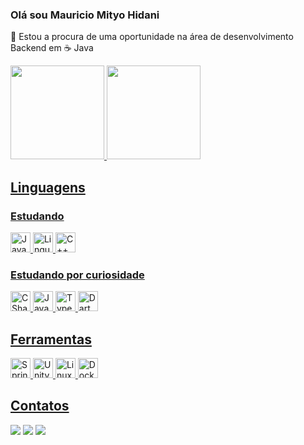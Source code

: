 ### Olá sou Mauricio Mityo Hidani
🔭 Estou a procura de uma oportunidade na área de desenvolvimento Backend em ☕ Java

<!-- - 🔭 I’m currently working on/Atualmente estou trabalhando em -->
<!-- - 🌱 I’m currently learning/Atualmente estou aprendendo -->
<!-- - 👯 I’m looking to collaborate on/Estou procurando colaborar em -->
<!-- - 🤔 I’m looking for help with/Estou procurando ajuda com -->
<!-- - 💬 Ask me about/Pergunte-me sobre -->
<!-- - 📫 How to reach me:/Como entrar em contato comigo: -->  
<!-- - 😄 Pronouns:/Pronomes: --> 
<!-- - ⚡ Fun fact:/Fato engraçado: -->

<div>
  <a href="https://github.com/MauricioMH35">
  <img height="150em" src="https://github-readme-stats.vercel.app/api?username=MauricioMH35&show_icons=true&theme=tokyonight&include_all_commits=true&count_private=true"/>
  <img height="150em" src="https://github-readme-stats.vercel.app/api/top-langs/?username=MauricioMH35&layout=compact&langs_count=7&theme=tokyonight"/>
</div>

## Linguagens
### Estudando
<div>
  <img src="https://cdn.jsdelivr.net/gh/devicons/devicon/icons/java/java-original-wordmark.svg" title="Java" width="32" />
  <img src="https://cdn.jsdelivr.net/gh/devicons/devicon/icons/c/c-original.svg" title="Linguagem C" width="32" />
  <img src="https://cdn.jsdelivr.net/gh/devicons/devicon/icons/cplusplus/cplusplus-original.svg" title="C++" width="32" />
</div>
  
### Estudando por curiosidade
<div>
  <img src="https://cdn.jsdelivr.net/gh/devicons/devicon/icons/csharp/csharp-original.svg" title="CSharp" width="32" />
  <img src="https://cdn.jsdelivr.net/gh/devicons/devicon/icons/javascript/javascript-original.svg" title="Javascript" width="32" />
  <img src="https://cdn.jsdelivr.net/gh/devicons/devicon/icons/typescript/typescript-original.svg" title="Typescript" width="32" />
  <img src="https://cdn.jsdelivr.net/gh/devicons/devicon/icons/dart/dart-original.svg" title="Dart" width="32" />
</div>
  
## Ferramentas
<div>
  <img src="https://cdn.jsdelivr.net/gh/devicons/devicon/icons/spring/spring-original.svg" title="Springboot" width="32" />
  <img src="https://cdn.jsdelivr.net/gh/devicons/devicon/icons/unity/unity-original.svg" title="Unity" width="32" />
  <img src="https://cdn.jsdelivr.net/gh/devicons/devicon/icons/linux/linux-original.svg"  title="Linux" width="32" />
  <img src="https://cdn.jsdelivr.net/gh/devicons/devicon/icons/docker/docker-original.svg" title="Docker" width="32" />
</div> 

## Contatos
<div>
  <a href="mailto:mauriciomh35@gmail.com" target="_blank"><img src="https://img.shields.io/badge/Gmail-D14836?style=for-the-badge&logo=gmail&logoColor=white" dis/></a>
  <a href="https://discord.gg/DpjKS2Ew" target="_blank"><img src="https://img.shields.io/badge/Discord-7289DA?style=for-the-badge&logo=discord&logoColor=white" /></a>
  <a href="https://www.linkedin.com/in/mauricio-hidani/" target="_blank"><img src="https://img.shields.io/badge/LinkedIn-0077B5?style=for-the-badge&logo=linkedin&logoColor=white" /></a>
  
</div>
